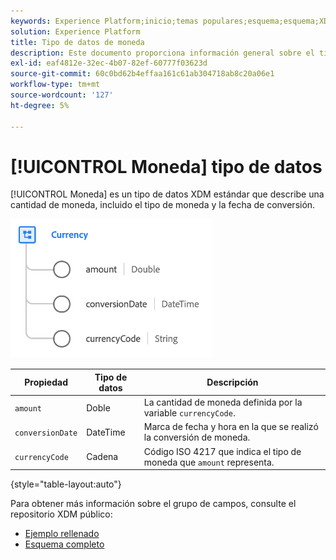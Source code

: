 ```yaml
---
keywords: Experience Platform;inicio;temas populares;esquema;esquema;XDM;campos;esquemas;esquemas;dispositivo;tipo de datos;tipo de datos;tipo de datos;moneda;
solution: Experience Platform
title: Tipo de datos de moneda
description: Este documento proporciona información general sobre el tipo de datos XDM de moneda.
exl-id: eaf4812e-32ec-4b07-82ef-60777f03623d
source-git-commit: 60c0bd62b4effaa161c61ab304718ab8c20a06e1
workflow-type: tm+mt
source-wordcount: '127'
ht-degree: 5%

---
```


# [!UICONTROL Moneda] tipo de datos

[!UICONTROL Moneda] es un tipo de datos XDM estándar que describe una cantidad de moneda, incluido el tipo de moneda y la fecha de conversión.

![](../images/data-types/currency.png)

| Propiedad | Tipo de datos | Descripción |
| --- | --- | --- |
| `amount` | Doble | La cantidad de moneda definida por la variable `currencyCode`. |
| `conversionDate` | DateTime | Marca de fecha y hora en la que se realizó la conversión de moneda. |
| `currencyCode` | Cadena | Código ISO 4217 que indica el tipo de moneda que `amount` representa. |

{style=&quot;table-layout:auto&quot;}

Para obtener más información sobre el grupo de campos, consulte el repositorio XDM público:

* [Ejemplo rellenado](https://github.com/adobe/xdm/blob/master/components/datatypes/currency.example.1.json)
* [Esquema completo](https://github.com/adobe/xdm/blob/master/components/datatypes/currency.schema.json)
